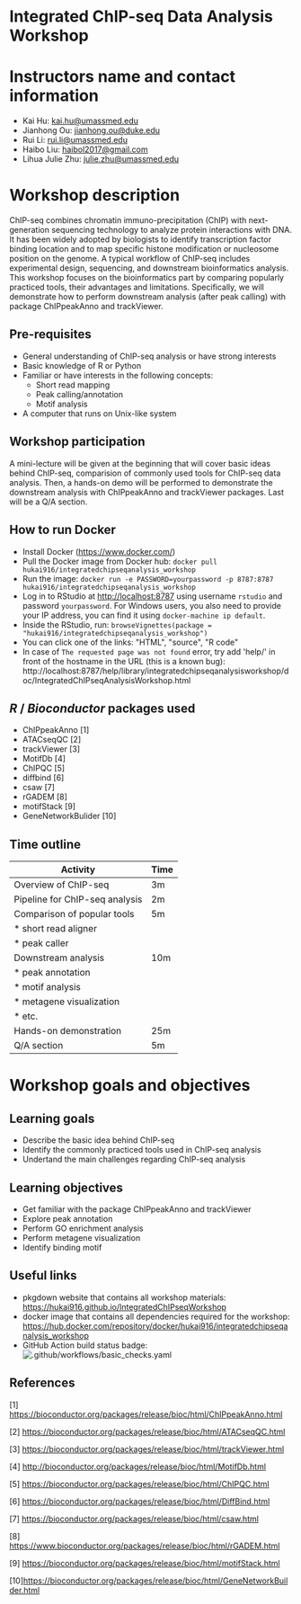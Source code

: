 # Integrated ChIP-seq Data Analysis Workshop

# Instructors name and contact information
- Kai Hu: kai.hu@umassmed.edu
- Jianhong Ou: jianhong.ou@duke.edu
- Rui Li: rui.li@umassmed.edu
- Haibo Liu: haibol2017@gmail.com
- Lihua Julie Zhu: julie.zhu@umassmed.edu

# Workshop description
ChIP-seq combines chromatin immuno-precipitation (ChIP) with next-generation sequencing technology to analyze protein interactions with DNA. It has been widely adopted by biologists to identify transcription factor binding location and to map specific histone modification or nucleosome position on the genome. A typical workflow of ChIP-seq includes experimental design, sequencing, and downstream bioinformatics analysis. This workshop focuses on the bioinformatics part by comparing popularly practiced tools, their advantages and limitations. Specifically, we will demonstrate how to perform downstream analysis (after peak calling) with package ChIPpeakAnno and trackViewer.

## Pre-requisites
* General understanding of ChIP-seq analysis or have strong interests
* Basic knowledge of R or Python
* Familiar or have interests in the following concepts:
   * Short read mapping
   * Peak calling/annotation
   * Motif analysis
* A computer that runs on Unix-like system

## Workshop participation
A mini-lecture will be given at the beginning that will cover basic ideas behind ChIP-seq, comparision of commonly used tools for ChIP-seq data analysis. Then, a hands-on demo will be performed to demonstrate the downstream analysis with ChIPpeakAnno and trackViewer packages. Last will be a Q/A section.

## How to run Docker
- Install Docker (https://www.docker.com/)
- Pull the Docker image from Docker hub:
  `docker pull hukai916/integratedchipseqanalysis_workshop`
- Run the image:
  `docker run -e PASSWORD=yourpassword -p 8787:8787 hukai916/integratedchipseqanalysis_workshop`
- Log in to RStudio at [http://localhost:8787](http://localhost:8787) using username `rstudio` and password `yourpassword`. For Windows users, you also need to provide your IP address, you can find it using `docker-machine ip default`.
- Inside the RStudio, run:
  `browseVignettes(package = "hukai916/integratedchipseqanalysis_workshop")`
- You can click one of the links: "HTML", "source", "R code"
- In case of `The requested page was not found` error, try add 'help/' in front of the hostname in the URL (this is a known bug):
http://localhost:8787/help/library/integratedchipseqanalysisworkshop/doc/IntegratedChIPseqAnalysisWorkshop.html

## _R_ / _Bioconductor_ packages used
* ChIPpeakAnno [1]
* ATACseqQC [2]
* trackViewer [3]
* MotifDb [4]
* ChIPQC [5]
* diffbind [6]
* csaw [7]
* rGADEM [8]
* motifStack [9]
* GeneNetworkBulider [10]

## Time outline
| Activity                             | Time |
|--------------------------------------|------|
| Overview of ChIP-seq                 | 3m   |
| Pipeline for ChIP-seq analysis       | 2m   |
| Comparison of popular tools          | 5m   |
|     * short read aligner             |      |
|     * peak caller                    |      |
| Downstream analysis                  | 10m  |
|     * peak annotation                |      |
|     * motif analysis                 |      |
|     * metagene visualization         |      |
|     * etc.                           |      |
| Hands-on demonstration               | 25m  |
| Q/A section                          | 5m   |

# Workshop goals and objectives

## Learning goals
* Describe the basic idea behind ChIP-seq
* Identify the commonly practiced tools used in ChIP-seq analysis
* Undertand the main challenges regarding ChIP-seq analysis

## Learning objectives
* Get familiar with the package ChIPpeakAnno and trackViewer
* Explore peak annotation
* Perform GO enrichment analysis
* Perform metagene visualization
* Identify binding motif

## Useful links
* pkgdown website that contains all workshop materials:
https://hukai916.github.io/IntegratedChIPseqWorkshop
* docker image that contains all dependencies required for the workshop:
https://hub.docker.com/repository/docker/hukai916/integratedchipseqanalysis_workshop
* GitHub Action build status badge: ![.github/workflows/basic_checks.yaml](https://github.com/hukai916/IntegratedChIPseqWorkshop/workflows/.github/workflows/basic_checks.yaml/badge.svg)

## References
[1] https://bioconductor.org/packages/release/bioc/html/ChIPpeakAnno.html

[2] https://bioconductor.org/packages/release/bioc/html/ATACseqQC.html

[3] https://bioconductor.org/packages/release/bioc/html/trackViewer.html

[4] http://bioconductor.org/packages/release/bioc/html/MotifDb.html

[5] https://bioconductor.org/packages/release/bioc/html/ChIPQC.html

[6] https://bioconductor.org/packages/release/bioc/html/DiffBind.html

[7] https://bioconductor.org/packages/release/bioc/html/csaw.html

[8] https://www.bioconductor.org/packages/release/bioc/html/rGADEM.html

[9] https://bioconductor.org/packages/release/bioc/html/motifStack.html

[10]https://bioconductor.org/packages/release/bioc/html/GeneNetworkBuilder.html
